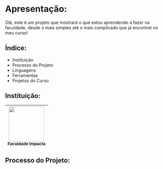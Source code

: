 <h1> Apresentação: </h1>
Olá, este é um projeto que mostrará o que estou aprendendo a fazer na faculdade, desde o mais simples até o mais complicado que já encontrei no meu curso!

<h2>Índice: </h2>
<ul> 
  <li>Instituição</li>
  <li>Processo do Projeto</li>
  <li>Linguagens</li>
  <li>Ferramentas</li>
  <li>Projetos do Curso</li>
</ul>

<h2>Instituição: </h2>

|[<img loading="lazy" src="https://github.com/ThRibRocco/proj_faculdade/assets/163040527/30fecd51-0c53-423b-b028-78dcf381375a" width=115><br><sub>Faculdade Impacta</sub>](https://www.impacta.edu.br/)|
| :---: |

<h2>Processo do Projeto: </h2>

<h2></h2>
